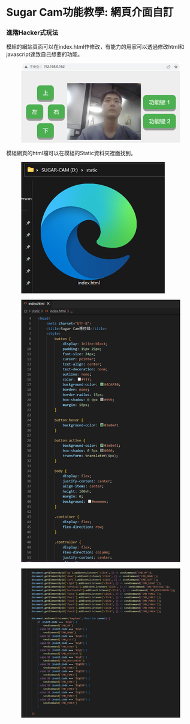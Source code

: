 # Sugar Cam功能教學: 網頁介面自訂

### 進階Hacker式玩法

模組的網站頁面可以在index.html作修改，有能力的用家可以透過修改html和javascript達致自己想要的功能。

<figure><img src="../../../../.gitbook/assets/cam_rc1.png" alt=""><figcaption></figcaption></figure>

模組網頁的html檔可以在模組的Static資料夾裡面找到。

<figure><img src="../../../../.gitbook/assets/Screenshot 2023-08-03 104320.png" alt=""><figcaption></figcaption></figure>

<div>

<figure><img src="../../../../.gitbook/assets/cam_html1.png" alt="" width="447"><figcaption></figcaption></figure>

 

<figure><img src="../../../../.gitbook/assets/cam_html2.png" alt=""><figcaption></figcaption></figure>

</div>
